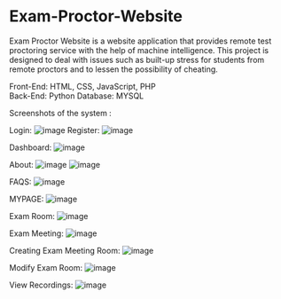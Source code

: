 # Exam-Proctor-Website
 Exam Proctor Website is a website application that provides remote test proctoring service with the help of machine intelligence. This project is designed to deal with issues such as built-up stress for students from remote proctors and to lessen the possibility of cheating.

Front-End: HTML, CSS, JavaScript, PHP  
Back-End: Python 
Database: MYSQL


Screenshots of the system : 

Login: 
![image](https://user-images.githubusercontent.com/106943337/172092208-9414e03c-e256-4345-ae77-427481b0bb78.png)
Register: 
![image](https://user-images.githubusercontent.com/106943337/172092228-48858f66-0d42-451d-b557-e1356b8699ed.png)

Dashboard:
![image](https://user-images.githubusercontent.com/106943337/172092449-161168b5-5efd-4ae3-a08f-054ed6864cd4.png)

About:
![image](https://user-images.githubusercontent.com/106943337/172092542-0d249aba-ee02-4005-864d-18d1e663d251.png)
![image](https://user-images.githubusercontent.com/106943337/172092565-1864b3a7-7ae5-4fdd-b096-ab9b60da528d.png)

FAQS:
![image](https://user-images.githubusercontent.com/106943337/172092633-44569e5c-d335-42e3-87c4-7fe83f6925ac.png)

MYPAGE:
![image](https://user-images.githubusercontent.com/106943337/172092652-1351435c-696a-46e1-9c35-2d435750354f.png)

Exam Room:
![image](https://user-images.githubusercontent.com/106943337/172095122-506ed6fe-89f9-4c94-bf45-9919241b4254.png)


Exam Meeting:
![image](https://user-images.githubusercontent.com/106943337/172092497-294bc859-fa48-4b30-934b-0af6f071dc72.png)

Creating Exam Meeting Room:
![image](https://user-images.githubusercontent.com/106943337/172092799-09b1a42a-fe93-4f3a-a21e-ab9e1f4a9a96.png)

Modify Exam Room:
![image](https://user-images.githubusercontent.com/106943337/172092826-f1f1cc25-94da-4064-8fd2-d9e326c5279c.png)

View Recordings:
![image](https://user-images.githubusercontent.com/106943337/172092846-6e5e5c0a-846a-4ac8-aebd-2eff600f4556.png)





